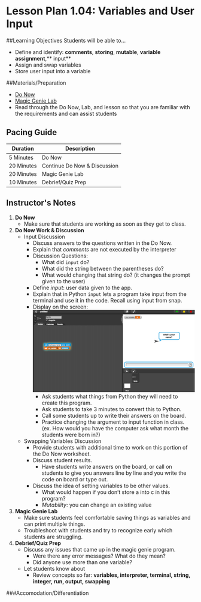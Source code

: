 # Lesson Plan 1.04: Variables and User Input

##Learning Objectives
Students will be able to... 
* Define and identify: **comments**, **storing**, **mutable**, **variable assignment**,** input**
* Assign and swap variables
* Store user input into a variable

##Materials/Preparation
* [Do Now] 
* [Magic Genie Lab]
* Read through the Do Now, Lab, and lesson so that you are familiar with the requirements and can assist students

## Pacing Guide
| **Duration**   |     **Description**    |
| ---------- | ------------------ |
| 5 Minutes  | Do Now             |
| 20 Minutes  | Continue Do Now & Discussion |
| 20 Minutes | Magic Genie Lab|
| 10 Minutes | Debrief/Quiz Prep         |

## Instructor's Notes
1. **Do Now**
    * Make sure that students are working as soon as they get to class. 
2. **Do Now Work & Discussion**
	* Input Discussion
		*	Discuss answers to the questions written in the Do Now. 
		*	Explain that *comments* are not executed by the interpreter
		*	Discussion Questions: 
		    *	What did `input` do? 
		    *	What did the string between the parentheses do? 
		    *	What would changing that string do? (it changes the prompt given to the user) 
		* Define *input*: user data given to the app. 
		* Explain that in Python `input` lets a program take input from the terminal and use it in the code. Recall using input from snap.
		* Display on the screen: ![Snap Input](snap_input.png)
			* Ask students what things from Python they will need to create this program. 
			* Ask students to take 3 minutes to convert this to Python.
			* Call some students up to write their answers on the board.
			* Practice changing the argument to input function in class. (ex. How would you have the computer ask what month the students were born in?)
	*	Swapping Variables Discussion
		*	Provide students with additional time to work on this portion of the Do Now worksheet. 
		*	Discuss student results.
			*	Have students write answers on the board, or call on students to give you answers line by line and you write the code on board or type out. 
		*	Discuss the idea of setting variables to be other values. 
			*	What would happen if you don’t store a into c in this program? 
			*	*Mutability*: you can change an existing value
3.  **Magic Genie Lab**
	*	Make sure students feel comfortable saving things as variables and can print multiple things.
	*	Troubleshoot with students and try to recognize early which students are struggling.
4.	**Debrief/Quiz Prep**
	*	Discuss any issues that came up in the magic genie program.
		*	Were there any error messages? What do they mean?
	    *	Did anyone use more than one variable? 
	* Let students know about 
		*	Review concepts so far: **variables, interpreter, terminal, string, integer, run, output, swapping**

###Accomodation/Differentiation

[Do Now]:worksheet.md
[Magic Genie Lab]:lab.md
